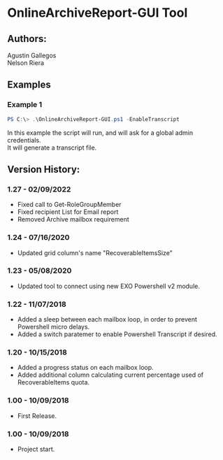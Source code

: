 ﻿# OnlineArchiveReport-GUI Tool  

## Authors:  
Agustin Gallegos  
Nelson Riera  

## Examples  
### Example 1  
```powershell
PS C:\> .\OnlineArchiveReport-GUI.ps1 -EnableTranscript
```
In this example the script will run, and will ask for a global admin credentials.  
It will generate a transcript file.  

## Version History:
### 1.27 - 02/09/2022
- Fixed call to Get-RoleGroupMember
- Fixed recipient List for Email report
- Removed Archive mailbox requirement
### 1.24 - 07/16/2020
- Updated grid column's name "RecoverableItemsSize"
### 1.23 - 05/08/2020
 - Updated tool to connect using new EXO Powershell v2 module.
### 1.22 - 11/07/2018
 - Added a sleep between each mailbox loop, in order to prevent Powershell micro delays.
 - Added a switch paratemer to enable Powershell Transcript if desired.
### 1.20 - 10/15/2018
 - Added a progress status on each mailbox loop.
 - Added additional column calculating current percentage used of RecoverableItems quota.
### 1.00 - 10/09/2018
 - First Release.
### 1.00 - 10/09/2018
 - Project start.